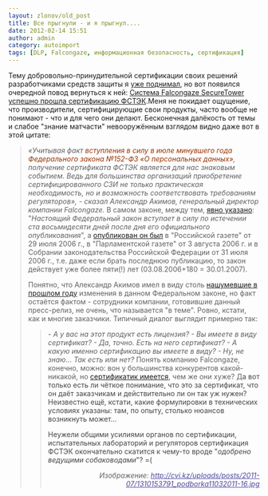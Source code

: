 ```yaml
---
layout: zlonov/old_post
title: Все прыгнули - и я прыгнул....
date: 2012-02-14 15:51
author: admin
category: autoimport
tags: [DLP, Falcongaze, информационная безопасность, сертификация]
---
```

Тему добровольно-принудительной сертификации своих решений разработчиками средств защиты я <a href="https://zlonov.ru/2011/08/certified_future/">уже поднимал</a>, но вот появился очередной повод вернуться к ней: <a href="http://www.anti-malware.ru/news/2012-02-14/5260">Система Falcongaze SecureTower успешно прошла сертификацию ФСТЭК</a>.Меня не покидает ощущение, что производители, сертифицирующие свои продукты, часто вообще не понимают - что и для чего они делают. Бесконечная далёкость от темы и слабое "знание матчасти" невооружённым взглядом видно даже вот в этой цитате:
<blockquote><i>«Учитывая факт <span style="color: #993300;">вступления в силу в июле минувшего года Федерального закона №152-ФЗ «О персональных данных»</span>, получение сертификата ФСТЭК является для нас знаковым событием. Ведь для большинства организаций приобретение сертифицированного СЗИ не только практическая необходимость, но и возможность соответствовать требованиям регуляторов</i><i>»</i><i>, - сказал Александр Акимов, генеральный директор компании Falcongaze.</i>
В самом законе, между тем, <a href="http://base.garant.ru/12148567/6/#2501">явно указано</a>: "<i>Настоящий Федеральный закон вступает в силу по истечении ста восьмидесяти дней после дня его официального опубликования</i>", а <a href="http://base.garant.ru/12148567/#help">опубликован он был</a> в "Российской газете" от 29 июля 2006 г., в "Парламентской газете" от 3 августа 2006 г. и в Собрании законодательства Российской Федерации от 31 июля 2006 г., т.е. даже если брать последнюю публикацию, то закон действует уже более пяти(!) лет (03.08.2006+180 = 30.01.2007).

Понятно, что Александр Акимов имел в виду столь <a href="https://zlonov.ru/2011/07/demotivator_about_fz152/">нашумевшие в прошлом году</a> изменения в данном Федеральном законе, но факт остаётся фактом - сотрудники компании, готовившие данный пресс-релиз, не очень, что называется "в теме". Ровно, кстати, как и многие заказчики. Типичный диалог выглядит примерно так:
<blockquote><i>- А у вас на этот продукт есть лицензия?
- Вы имеете в виду сертификат?
- Да, точно. Есть на него сертификат?
- А какую именно сертификацию вы имеете в виду?
- Ну, не знаю... Так есть или нет?</i>
Понять компанию Falcongaze, конечно, можно: вон у большинства конкурентов какой-никакой, но <a href="http://www.anti-malware.ru/comparisons/data_leak_protection_2011_part1#part4">сертификатик имеется</a>, чем же они хуже? Д<span style="color: #444444;">а вот только есть ли чёткое понимание, что это за сертификат, что он даёт заказчикам и действительно ли он так уж нужен? Неизвестно ещё, кстати, какие формулировки в технических условиях указаны: там, по опыту, столько нюансов возникнуть может...</span>

<span style="color: #444444;">Неужели общими усилиями органов по сертификации, испытательных лабораторий и регуляторов сертификация ФСТЭК окончательно скатится к чему-то вроде "</span><i style="color: #444444;">одобрено ведущими собаководами</i><span style="color: #444444;">"? =(</span>
<p style="text-align: right;"><i>Изображение: <a style="color: #4d469c;" href="http://cvi.kz/uploads/posts/2011-07/1310153791_podborka11032011-16.jpg">http://cvi.kz/uploads/posts/2011-07/1310153791_podborka11032011-16.jpg</a></i>
